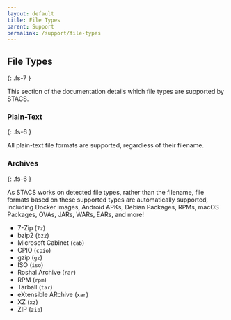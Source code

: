 ```yaml
---
layout: default
title: File Types
parent: Support
permalink: /support/file-types
---
```


## File Types
{: .fs-7 }

This section of the documentation details which file types are supported by STACS.

### Plain-Text
{: .fs-6 }

All plain-text file formats are supported, regardless of their filename.

### Archives
{: .fs-6 }

As STACS works on detected file types, rather than the filename, file formats based on
these supported types are automatically supported, including Docker images, Android
APKs, Debian Packages, RPMs, macOS Packages, OVAs, JARs, WARs, EARs, and more!

* 7-Zip (`7z`)
* bzip2 (`bz2`)
* Microsoft Cabinet (`cab`)
* CPIO (`cpio`)
* gzip (`gz`)
* ISO (`iso`)
* Roshal Archive (`rar`)
* RPM (`rpm`)
* Tarball (`tar`)
* eXtensible ARchive (`xar`)
* XZ (`xz`)
* ZIP (`zip`)